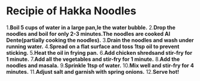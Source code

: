 # Recipie of Hakka Noodles
1.**Boil 5 cups of water in a large pan,le the water bubble.**
2.**Drop the noodles and boil for only 2-3 minutes.The noodles are cooked Al Dente(partially cooking the noodles).**
3.**Drain the noodles and wash under running water.**
4.**Spread on a flat surface and toss 1tsp oil to prevent sticking.**
5.**Heat the oil in frying pan.**
6.**Add chicken shredsand stir-fry for 1 minute.**
7.**Add all the vegetables and stir-fry for 1 minute.**
8.**Add the noodles and masala.**
9.**Sprinkle 1tsp of water.**
10.**Mix well and stir-fry for 4 minutes.**
11.**Adjust salt and garnish with spring onions.**
12.**Serve hot!**